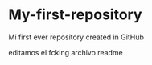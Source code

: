# My-first-repository
Mi first ever repository created in GitHub

editamos el fcking archivo readme 